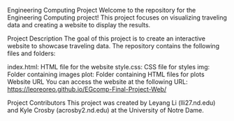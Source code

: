 Engineering Computing Project
Welcome to the repository for the Engineering Computing project! This project focuses on visualizing traveling data and creating a website to display the results.

Project Description
The goal of this project is to create an interactive website to showcase traveling data. The repository contains the following files and folders:

index.html: HTML file for the website
style.css: CSS file for styles
img: Folder containing images
plot: Folder containing HTML files for plots
Website URL
You can access the website at the following URL: https://leoreoreo.github.io/EGcomp-Final-Project-Web/

Project Contributors
This project was created by Leyang Li (lli27.nd.edu) and Kyle Crosby (acrosby2.nd.edu) at the University of Notre Dame.
